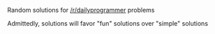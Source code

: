 Random solutions for [/r/dailyprogrammer](https://www.reddit.com/r/dailyprogrammer/) problems

Admittedly, solutions will favor "fun" solutions over "simple" solutions
